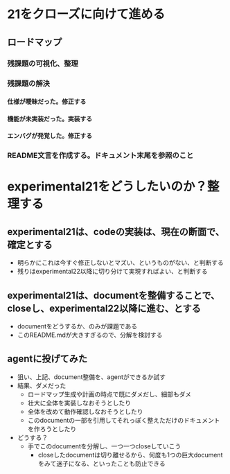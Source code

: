 
# 21をクローズに向けて進める
## ロードマップ
### 残課題の可視化、整理
### 残課題の解決
#### 仕様が曖昧だった。修正する
#### 機能が未実装だった。実装する
#### エンバグが発覚した。修正する
### README文言を作成する。ドキュメント末尾を参照のこと


# experimental21をどうしたいのか？整理する
## experimental21は、codeの実装は、現在の断面で、確定とする
- 明らかにこれは今すぐ修正しないとマズい、というものがない、と判断する
- 残りはexperimental22以降に切り分けて実現すればよい、と判断する
## experimental21は、documentを整備することで、closeし、experimental22以降に進む、とする
- documentをどうするか、のみが課題である
- このREADME.mdが大きすぎるので、分解を検討する
## agentに投げてみた
- 狙い、上記、document整備を、agentができるか試す
- 結果、ダメだった
  - ロードマップ生成や計画の時点で既にダメだし、細部もダメ
  - 壮大に全体を実装しなおそうとしたり
  - 全体を改めて動作確認しなおそうとしたり
  - このdocumentの一部を引用してそれっぽく整えただけのドキュメントを作ろうとしたり
- どうする？
  - 手でこのdocumentを分解し、一つ一つcloseしていこう
    - closeしたdocumentは切り離せるから、何度も1つの巨大documentをみて迷子になる、といったことも防止できる
